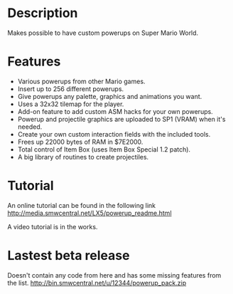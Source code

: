 # Description
Makes possible to have custom powerups on Super Mario World.

# Features
- Various powerups from other Mario games.
- Insert up to 256 different powerups.
- Give powerups any palette, graphics and animations you want.
- Uses a 32x32 tilemap for the player.
- Add-on feature to add custom ASM hacks for your own powerups.
- Powerup and projectile graphics are uploaded to SP1 (VRAM) when it's needed.
- Create your own custom interaction fields with the included tools.
- Frees up 22000 bytes of RAM in $7E2000.
- Total control of Item Box (uses Item Box Special 1.2 patch).
- A big library of routines to create projectiles.

# Tutorial
An online tutorial can be found in the following link http://media.smwcentral.net/LX5/powerup_readme.html

A video tutorial is in the works.

# Lastest beta release
Doesn't contain any code from here and has some missing features from the list.
http://bin.smwcentral.net/u/12344/powerup_pack.zip
